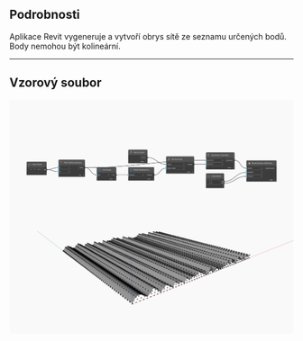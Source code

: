 ## Podrobnosti
Aplikace Revit vygeneruje a vytvoří obrys sítě ze seznamu určených bodů. Body nemohou být kolineární.
___
## Vzorový soubor

![ByPoints](./Autodesk.DesignScript.Geometry.NurbsSurface.ByPoints_img.jpg)

